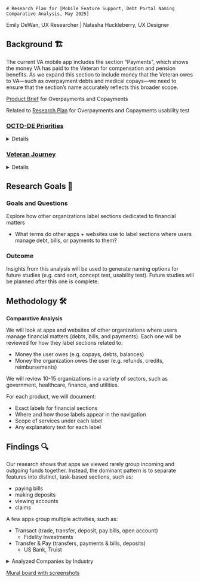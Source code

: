 
	# Research Plan for [Mobile Feature Support, Debt Portal Naming Comparative Analysis, May 2025]

Emily DeWan, UX Researcher | Natasha Huckleberry, UX Designer

## Background 🏗️
The current VA mobile app includes the section "Payments", which shows the money VA has paid to the Veteran for compensation and pension benefits. As we expand this section to include money that the Veteran owes to VA—such as overpayment debts and medical copays—we need to ensure that the section’s name accurately reflects this broader scope.

[Product Brief](https://github.com/department-of-veterans-affairs/va.gov-team/blob/master/products/combined_va_debt_portal/mobile/Overpayment%20and%20Copayment%20Debts%20Product%20Brief.md) for Overpayments and Copayments

Related to [Research Plan](https://github.com/department-of-veterans-affairs/va.gov-team/blob/master/products/combined_va_debt_portal/mobile/research-plan.md) for Overpayments and Copayments usability test

<!--`Product Brief`-->

### [OCTO-DE Priorities](https://github.com/department-of-veterans-affairs/va.gov-team/blob/master/strategy/OCTO-DE%20Priorities%202025.md) 

<details>
<br>
	
`Objective 1:  VA’s digital experiences are the easiest and most efficient way to access VA health care and benefits.`  

> - **Key Result 1:** Improve satisfaction with our web and mobile products by 5 points.
</details>

### [Veteran Journey](https://github.com/department-of-veterans-affairs/va.gov-team/blob/master/platform/design/va-product-journey-maps/Veteran%20Journey%20Map.pdf)


 <details>
<br>
	 
- `Starting Up (Moment: Balancing Finances)`
- `Taking Care of Myself (Moment: Maintaining my health)`
- `Putting Down Roots (Moment: Maintaining my financial, social, and emotional health)`
- `Retiring (Moment: Taking care of my health)`
- `Aging (Moment that Matters: Managing my declining health)`
</details>

## Research Goals 🥅	

### Goals and Questions

Explore how other organizations label sections dedicated to financial matters
- What terms do other apps + websites use to label sections where users manage debt, bills, or payments to them?
  
### Outcome

Insights from this analysis will be used to generate naming options for future studies (e.g. card sort, concept test, usability test). Future studies will be planned after this one is complete.

<!--
### Hypotheses
> [!NOTE]
> Remember to constrain the hypotheses to the goals of your study!
 
**Think through these prompts to develop strong hypotheses:**
	
`What do you intend to learn and measure from this study?` 

`What do you already know about this problem space?`
 
`What do you think users will do or think about this product? (Identifying our assumptions helps us be aware of biases we may unintentionally bring into the study, so don’t skip this step!)`
  
`Write a generalized statement that combines what you know + what you think will happen during the study.`

---

**[Enter hypotheses here]** 

---
--> 

## Methodology  🛠️

**Comparative Analysis**

We will look at apps and websites of other organizations where users manage financial matters (debts, bills, and payments). Each one will be reviewed for how they label sections related to:
- Money the user owes (e.g. copays, debts, balances)
- Money the organization owes the user (e.g. refunds, credits, reimbursements)

We will review 10-15 organizations in a variety of sectors, such as government, healthcare, finance, and utilities.

For each product, we will document:
- Exact labels for financial sections
- Where and how those labels appear in the navigation
- Scope of services under each label
- Any explanatory text for each label


## Findings 🔍

Our research shows that apps we viewed rarely group incoming and outgoing funds together. Instead, the dominant pattern is to separate features into distinct, task-based sections, such as:
- paying bills
- making deposits
- viewing accounts
- claims

A few apps group multiple activities, such as:
- Transact (trade, transfer, deposit, pay bills, open account)
	- Fidelity Investments
- Transfer & Pay (transfers, payments & bills, deposits)
	- US Bank, Truist


<details><summary>Analyzed Companies by Industry</summary>


Banking & Credit Card Companies
* American Express
* Capital One
* Chase
* Citi Bank
* Discover
* SoFi
* Truist
* US Bank

Credit Unions
* Campus USA Credit Union
* University Credit Union

Insurance
* **Property & Casualty (Multi-line Insurers)**
    * Allstate
    * Farmers Insurance
    * Falcon Insurance
    * Liberty Mutual
    * Nationwide Insurance
    * State Farm
* **Life & Financial Services**
    * MassMutual
    * New York Life Insurance

Investment & Brokerage
* Fidelity Investments

Fintech & Payments
* PayPal

Utilities / Energy
* ComEd
* ConEdison
* Entergy
* Florida Power and Light

Government
* IRS (Internal Revenue Service)

</details>


[Mural board with screenshots](https://app.mural.co/t/departmentofveteransaffairs9999/m/departmentofveteransaffairs9999/1748546168968/1be02b79d12c83e35c4e7068afe9851d643bbc11?sender=u456b54784628aa29fbf80697)
